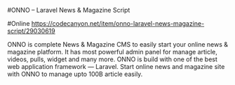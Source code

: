 #ONNO – Laravel News & Magazine Script

#Online
https://codecanyon.net/item/onno-laravel-news-magazine-script/29030619

ONNO is complete News & Magazine CMS to easily start your online news & magazine platform. 
It has most powerful admin panel for manage article, 
videos, pulls, widget and many more. ONNO is build with one of the best web application framework — Laravel. 
Start online news and magazine site with ONNO to manage upto 100B article easily.
